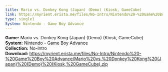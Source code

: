 ```yaml
---
title: Mario vs. Donkey Kong (Japan) (Demo) (Kiosk, GameCube)
link: https://myrient.erista.me/files/No-Intro/Nintendo%20-%20Game%20Boy%20Advance/Mario%20vs.%20Donkey%20Kong%20(Japan)%20(Demo)%20(Kiosk,%20GameCube).zip
type: single1
System: Nintendo - Game Boy Advance
---
```

<b>Game:</b> Mario vs. Donkey Kong (Japan) (Demo) (Kiosk, GameCube)<br>
<b>System:</b> Nintendo - Game Boy Advance<br>
<b>Collection:</b> No-Intro<br>
<b>Download:</b> https://myrient.erista.me/files/No-Intro/Nintendo%20-%20Game%20Boy%20Advance/Mario%20vs.%20Donkey%20Kong%20(Japan)%20(Demo)%20(Kiosk,%20GameCube).zip